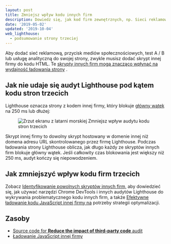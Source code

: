 ```yaml
---
layout: post
title: Zmniejsz wpływ kodu innych firm
description: Dowiedz się, jak kod firm zewnętrznych, np. Sieci reklamowe i usługi analityczne, wpływa na wydajność ładowania strony i jak możesz zoptymalizować kod firm zewnętrznych.
date: '2019-05-02'
updated: '2019-10-04'
web_lighthouse:
  - podsumowanie strony trzeciej
---
```


Aby dodać sieć reklamową, przycisk mediów społecznościowych, test A / B lub usługę analityczną do swojej strony, zwykle musisz dodać skrypt innej firmy do kodu HTML. Te [skrypty innych firm mogą znacząco wpłynąć na wydajność ładowania strony](/third-party-javascript/) .

## Jak nie udaje się audyt Lighthouse pod kątem kodu stron trzecich

Lighthouse oznacza strony z kodem innej firmy, który blokuje [główny wątek] na 250 ms lub dłużej:

<figure class="w-figure"><img class="w-screenshot" src="third-party-summary.png" alt="Zrzut ekranu z latarni morskiej Zmniejsz wpływ audytu kodu stron trzecich"></figure>

Skrypt innej firmy to dowolny skrypt hostowany w domenie innej niż domena adresu URL skontrolowanego przez firmę Lighthouse. Podczas ładowania strony Lighthouse oblicza, jak długo każdy ze skryptów innych firm blokuje główny wątek. Jeśli całkowity czas blokowania jest większy niż 250 ms, audyt kończy się niepowodzeniem.

## Jak zmniejszyć wpływ kodu firm trzecich

Zobacz [Identyfikowanie powolnych skryptów innych firm,](/identify-slow-third-party-javascript/) aby dowiedzieć się, jak używać narzędzi Chrome DevTools i innych audytów Lighthouse do wykrywania problematycznego kodu innych firm, a także [Efektywne ładowanie kodu JavaScript innej firmy na](/efficiently-load-third-party-javascript/) potrzeby strategii optymalizacji.

## Zasoby

- [Source code for **Reduce the impact of third-party code** audit](https://github.com/GoogleChrome/lighthouse/blob/master/lighthouse-core/audits/third-party-summary.js)
- [Ładowanie JavaScript innej firmy](https://developers.google.com/web/fundamentals/performance/optimizing-content-efficiency/loading-third-party-javascript/)


[główny wątek]: https://developer.mozilla.org/en-US/docs/Glossary/Main_thread